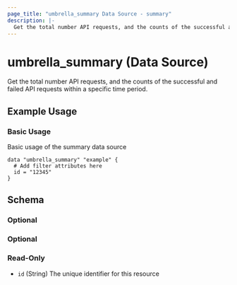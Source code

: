 ```yaml
---
page_title: "umbrella_summary Data Source - summary"
description: |-
  Get the total number API requests, and the counts of the successful and failed API requests within a specific time period.
---
```


# umbrella_summary (Data Source)

Get the total number API requests, and the counts of the successful and failed API requests within a specific time period.

## Example Usage


### Basic Usage

Basic usage of the summary data source

```hcl
data "umbrella_summary" "example" {
  # Add filter attributes here
  id = "12345"
}
```



## Schema

### Optional



### Optional



### Read-Only

- `id` (String) The unique identifier for this resource



